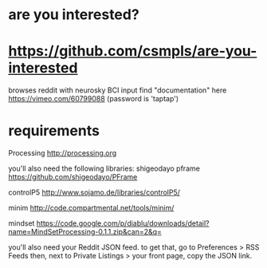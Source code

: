 # are you interested?
# https://github.com/csmpls/are-you-interested

browses reddit with neurosky BCI input
find "documentation" here https://vimeo.com/60799088 (password is 'taptap')

# requirements
Processing
http://processing.org

you'll also need the following libraries:
shigeodayo pframe
https://github.com/shigeodayo/PFrame

controlP5
http://www.sojamo.de/libraries/controlP5/

minim
http://code.compartmental.net/tools/minim/

mindset
https://code.google.com/p/diablu/downloads/detail?name=MindSetProcessing-0.1.1.zip&can=2&q=

you'll also need your Reddit JSON feed.
to get that, go to Preferences > RSS Feeds 
then, next to Private Listings > your front page, copy the JSON link.

